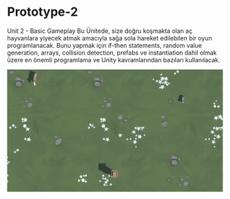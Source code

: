 # Prototype-2
Unit 2 - Basic Gameplay Bu Ünitede, size doğru koşmakta olan aç hayvanlara yiyecek atmak amacıyla sağa sola hareket edilebilen bir oyun programlanacak.  Bunu yapmak için if-then statements, random value generation, arrays, collision detection, prefabs ve instantiation dahil olmak üzere en önemli programlama ve Unity kavramlarından bazıları kullanılacak.

![](prototype2.gif)
